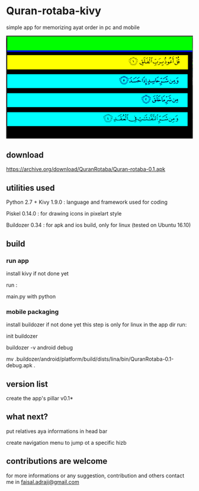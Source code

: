 # Quran-rotaba-kivy
simple app for memorizing ayat order in pc and mobile


![demo](demo.png)

## download

https://archive.org/download/QuranRotaba/Quran-rotaba-0.1.apk

## utilities used

Python 2.7 + Kivy 1.9.0 : language and framework used for coding

Piskel 0.14.0 : for drawing icons in pixelart style

Buildozer 0.34 : for apk and ios build, only for linux (tested on Ubuntu 16.10)

## build

### run app

install kivy if not done yet

run :

main.py with python

### mobile packaging

install buildozer if not done yet
this step is only for linux
in the app dir run:

init buildozer

buildozer -v android debug

mv .buildozer/android/platform/build/dists/lina/bin/QuranRotaba-0.1-debug.apk .

## version list

create the app's pillar 	v0.1*

## what next?

put relatives aya informations in head bar

create navigation menu to jump ot a specific hizb

## contributions are welcome

for more informations or any suggestion, contribution and others contact me in faisal.adraji@gmail.com
